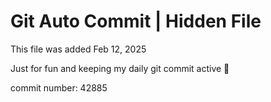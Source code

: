 # Git Auto Commit | Hidden File

This file was added Feb 12, 2025

Just for fun and keeping my daily git commit active 🤪

commit number: 42885
